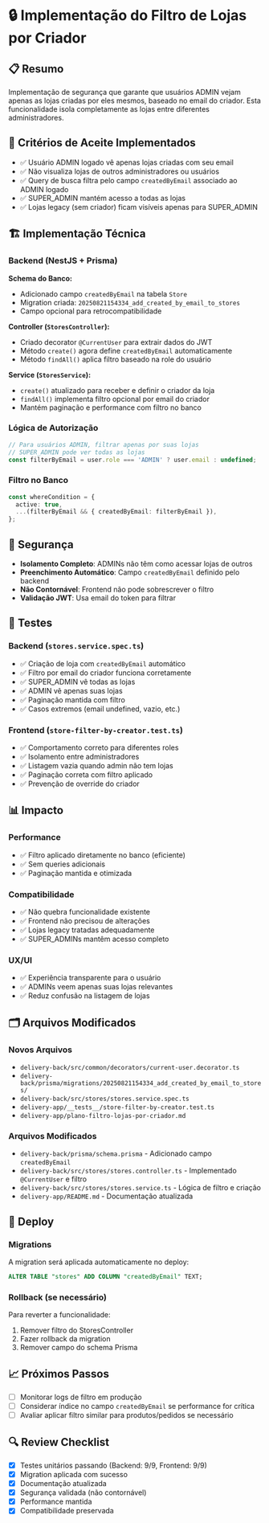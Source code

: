 # 🔒 Implementação do Filtro de Lojas por Criador

## 📋 Resumo
Implementação de segurança que garante que usuários ADMIN vejam apenas as lojas criadas por eles mesmos, baseado no email do criador. Esta funcionalidade isola completamente as lojas entre diferentes administradores.

## 🎯 Critérios de Aceite Implementados
- ✅ Usuário ADMIN logado vê apenas lojas criadas com seu email
- ✅ Não visualiza lojas de outros administradores ou usuários  
- ✅ Query de busca filtra pelo campo `createdByEmail` associado ao ADMIN logado
- ✅ SUPER_ADMIN mantém acesso a todas as lojas
- ✅ Lojas legacy (sem criador) ficam visíveis apenas para SUPER_ADMIN

## 🏗️ Implementação Técnica

### Backend (NestJS + Prisma)
**Schema do Banco:**
- Adicionado campo `createdByEmail` na tabela `Store`
- Migration criada: `20250821154334_add_created_by_email_to_stores`
- Campo opcional para retrocompatibilidade

**Controller (`StoresController`):**
- Criado decorator `@CurrentUser` para extrair dados do JWT
- Método `create()` agora define `createdByEmail` automaticamente
- Método `findAll()` aplica filtro baseado na role do usuário

**Service (`StoresService`):**
- `create()` atualizado para receber e definir o criador da loja
- `findAll()` implementa filtro opcional por email do criador
- Mantém paginação e performance com filtro no banco

### Lógica de Autorização
```typescript
// Para usuários ADMIN, filtrar apenas por suas lojas
// SUPER_ADMIN pode ver todas as lojas
const filterByEmail = user.role === 'ADMIN' ? user.email : undefined;
```

### Filtro no Banco
```typescript
const whereCondition = {
  active: true,
  ...(filterByEmail && { createdByEmail: filterByEmail }),
};
```

## 🔐 Segurança
- **Isolamento Completo**: ADMINs não têm como acessar lojas de outros
- **Preenchimento Automático**: Campo `createdByEmail` definido pelo backend
- **Não Contornável**: Frontend não pode sobrescrever o filtro
- **Validação JWT**: Usa email do token para filtrar

## 🧪 Testes
### Backend (`stores.service.spec.ts`)
- ✅ Criação de loja com `createdByEmail` automático
- ✅ Filtro por email do criador funciona corretamente
- ✅ SUPER_ADMIN vê todas as lojas
- ✅ ADMIN vê apenas suas lojas
- ✅ Paginação mantida com filtro
- ✅ Casos extremos (email undefined, vazio, etc.)

### Frontend (`store-filter-by-creator.test.ts`)
- ✅ Comportamento correto para diferentes roles
- ✅ Isolamento entre administradores
- ✅ Listagem vazia quando admin não tem lojas
- ✅ Paginação correta com filtro aplicado
- ✅ Prevenção de override do criador

## 📊 Impacto

### Performance
- ✅ Filtro aplicado diretamente no banco (eficiente)
- ✅ Sem queries adicionais
- ✅ Paginação mantida e otimizada

### Compatibilidade
- ✅ Não quebra funcionalidade existente
- ✅ Frontend não precisou de alterações
- ✅ Lojas legacy tratadas adequadamente
- ✅ SUPER_ADMINs mantêm acesso completo

### UX/UI
- ✅ Experiência transparente para o usuário
- ✅ ADMINs veem apenas suas lojas relevantes
- ✅ Reduz confusão na listagem de lojas

## 🗂️ Arquivos Modificados

### Novos Arquivos
- `delivery-back/src/common/decorators/current-user.decorator.ts`
- `delivery-back/prisma/migrations/20250821154334_add_created_by_email_to_stores/`
- `delivery-back/src/stores/stores.service.spec.ts`
- `delivery-app/__tests__/store-filter-by-creator.test.ts`
- `delivery-app/plano-filtro-lojas-por-criador.md`

### Arquivos Modificados
- `delivery-back/prisma/schema.prisma` - Adicionado campo `createdByEmail`
- `delivery-back/src/stores/stores.controller.ts` - Implementado `@CurrentUser` e filtro
- `delivery-back/src/stores/stores.service.ts` - Lógica de filtro e criação
- `delivery-app/README.md` - Documentação atualizada

## 🚀 Deploy
### Migrations
A migration será aplicada automaticamente no deploy:
```sql
ALTER TABLE "stores" ADD COLUMN "createdByEmail" TEXT;
```

### Rollback (se necessário)
Para reverter a funcionalidade:
1. Remover filtro do StoresController
2. Fazer rollback da migration
3. Remover campo do schema Prisma

## 📈 Próximos Passos
- [ ] Monitorar logs de filtro em produção
- [ ] Considerar índice no campo `createdByEmail` se performance for crítica
- [ ] Avaliar aplicar filtro similar para produtos/pedidos se necessário

## 🔍 Review Checklist
- [x] Testes unitários passando (Backend: 9/9, Frontend: 9/9)
- [x] Migration aplicada com sucesso
- [x] Documentação atualizada
- [x] Segurança validada (não contornável)
- [x] Performance mantida
- [x] Compatibilidade preservada